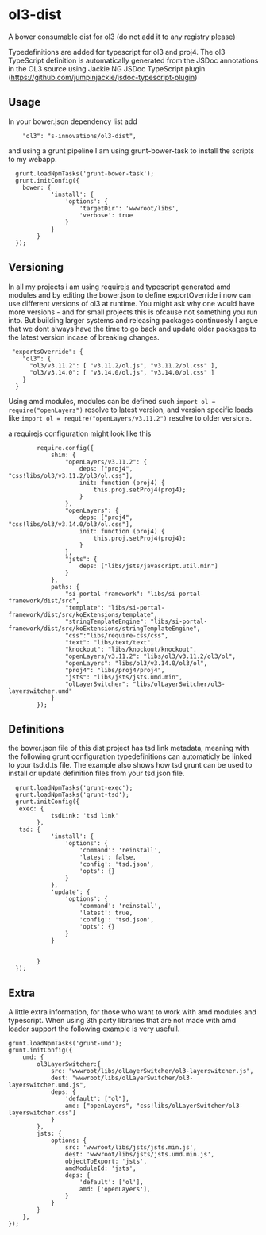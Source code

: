 # ol3-dist
A bower consumable dist for ol3 (do not add it to any registry please)

Typedefinitions are added for typescript for ol3 and proj4. The ol3 TypeScript definition is automatically generated from the JSDoc annotations in the OL3 source using Jackie NG JSDoc TypeScript plugin (https://github.com/jumpinjackie/jsdoc-typescript-plugin)

## Usage
In your bower.json dependency list add
```
    "ol3": "s-innovations/ol3-dist",
```
and using a grunt pipeline I am using grunt-bower-task to install the scripts to my webapp.
```
  grunt.loadNpmTasks('grunt-bower-task');
  grunt.initConfig({
    bower: {
            'install': {
                'options': {
                    'targetDir': 'wwwroot/libs',
                    'verbose': true
                }
            }
        }
  });
```

## Versioning

In all my projects i am using requirejs and typescript generated amd modules and by editing the bower.json to define exportOverride i now can use different versions of ol3 at runtime. You might ask why one would have more versions - and for small projects this is ofcause not something you run into. But building larger systems and releasing packages continuosly I argue that we dont always have the time to go back and update older packages to the latest version incase of breaking changes. 

```
 "exportsOverride": {
    "ol3": {
      "ol3/v3.11.2": [ "v3.11.2/ol.js", "v3.11.2/ol.css" ],
      "ol3/v3.14.0": [ "v3.14.0/ol.js", "v3.14.0/ol.css" ]
    }
  }
```

Using amd modules, modules can be defined such `import ol = require("openLayers")` resolve to latest version, and version specific loads like `import ol = require("openLayers/v3.11.2")` resolve to older versions.

a requirejs configuration might look like this
```
        require.config({
            shim: {
                "openLayers/v3.11.2": {
                    deps: ["proj4", "css!libs/ol3/v3.11.2/ol3/ol.css"],
                    init: function (proj4) {
                        this.proj.setProj4(proj4);
                    }
                },
                "openLayers": {
                    deps: ["proj4", "css!libs/ol3/v3.14.0/ol3/ol.css"],
                    init: function (proj4) {
                        this.proj.setProj4(proj4);
                    }
                },
                "jsts": {
                    deps: ["libs/jsts/javascript.util.min"]
                }
            },
            paths: {
                "si-portal-framework": "libs/si-portal-framework/dist/src",
                "template": "libs/si-portal-framework/dist/src/koExtensions/template",
                "stringTemplateEngine": "libs/si-portal-framework/dist/src/koExtensions/stringTemplateEngine",
                "css":"libs/require-css/css",
                "text": "libs/text/text",
                "knockout": "libs/knockout/knockout",
                "openLayers/v3.11.2": "libs/ol3/v3.11.2/ol3/ol",
                "openLayers": "libs/ol3/v3.14.0/ol3/ol",
                "proj4": "libs/proj4/proj4",
                "jsts": "libs/jsts/jsts.umd.min",
                "olLayerSwitcher": "libs/olLayerSwitcher/ol3-layerswitcher.umd"
            }
        });
```

## Definitions

the bower.json file of this dist project has tsd link metadata, meaning with the following grunt configuration typedefinitions can automaticly be linked to your tsd.d.ts file. The example also shows how tsd grunt can be used to install or update definition files from your tsd.json file. 

```
  grunt.loadNpmTasks('grunt-exec');
  grunt.loadNpmTasks('grunt-tsd');
  grunt.initConfig({
   exec: {
            tsdLink: 'tsd link'
        },
   tsd: {
            'install': {
                'options': {
                    'command': 'reinstall',
                    'latest': false,
                    'config': 'tsd.json',
                    'opts': {}
                }
            },           
            'update': {
                'options': {
                    'command': 'reinstall',
                    'latest': true,
                    'config': 'tsd.json',
                    'opts': {}
                }
            }


        }
  });
```

## Extra

A little extra information, for those who want to work with amd modules and typescript. When using 3th party libraries that are not made with amd loader support the following example is very usefull.
```
grunt.loadNpmTasks('grunt-umd');
grunt.initConfig({
    umd: {
        ol3LayerSwitcher:{
            src: "wwwroot/libs/olLayerSwitcher/ol3-layerswitcher.js",
            dest: "wwwroot/libs/olLayerSwitcher/ol3-layerswitcher.umd.js",
            deps: {
                'default': ["ol"],
                amd: ["openLayers", "css!libs/olLayerSwitcher/ol3-layerswitcher.css"]
            }
        },
        jsts: {
            options: {
                src: 'wwwroot/libs/jsts/jsts.min.js',
                dest: 'wwwroot/libs/jsts/jsts.umd.min.js',
                objectToExport: 'jsts', 
                amdModuleId: 'jsts', 
                deps: {
                    'default': ['ol'],
                    amd: ['openLayers'],
                }
            }
        }
    },
});
```
